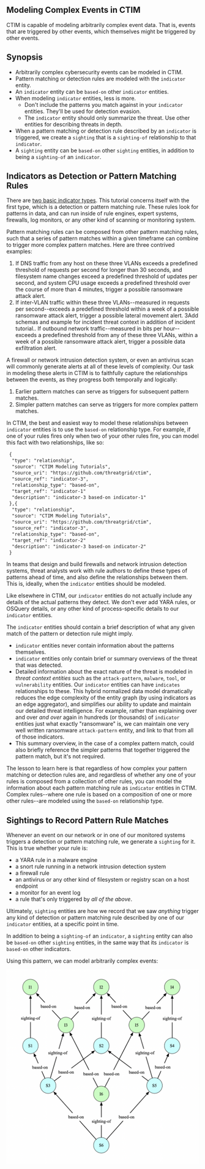## Modeling Complex Events in CTIM

CTIM is capable of modeling arbitrarily complex event data. That is, events that are triggered by other events, which themselves might be triggered by other events.

## Synopsis

- Arbitrarily complex cybersecurity events can be modeled in CTIM.
- Pattern matching or detection rules are modeled with the `indicator` entity.
- An `indicator` entity can be `based-on` other `indicator` entities.
- When modeling `indicator` entities, less is more.
  - Don't include the patterns you match against in your `indicator` entities. They'll be used for detection evasion.
  - The `indicator` entity should only summarize the threat. Use other entities for describing threats in depth.
- When a pattern matching or detection rule described by an `indicator` is triggered, we create a `sighting` that is a `sighting-of` relationship to that `indicator`.
- A `sighting` entity can be `based-on` other `sighting` entities, in addition to being a `sighting-of` an `indicator`.

## Indicators as Detection or Pattern Matching Rules

There are [two basic indicator types](https://github.com/threatgrid/ctim/blob/master/doc/tutorials/modeling-threat-intel-ctim.md#132-types-of-indicators). This tutorial concerns itself with the first type, which is a detection or pattern matching rule. These rules look for patterns in data, and can run inside of rule engines, expert systems, firewalls, log monitors, or any other kind of scanning or monitoring system.

Pattern matching rules can be composed from other pattern matching rules, such that a series of pattern matches within a given timeframe can combine to trigger more complex pattern matches. Here are three contrived examples:

1. If DNS traffic from any host on these three VLANs exceeds a predefined threshold of requests per second for longer than 30 seconds, and filesystem name changes exceed a predefined threshold of updates per second, and system CPU usage exceeds a predefined threshold over the course of more than 4 minutes, trigger a possible ransomware attack alert.
2. If inter-VLAN traffic within these three VLANs--measured in requests per second--exceeds a predefined threshold within a week of a possible ransomware attack alert, trigger a possible lateral movement alert.
3Add schemas and example for incident threat context in addition of incident tutorial.. If outbound network traffic--measured in bits per hour--exceeds a predefined threshold from any of these three VLANs, within a week of a possible ransomware attack alert, trigger a possible data exfiltration alert.

A firewall or network intrusion detection system, or even an antivirus scan will commonly generate alerts at all of these levels of complexity. Our task in modeling these alerts in CTIM is to faithfully capture the relationships between the events, as they progress both temporally and logically:
  1. Earlier pattern matches can serve as triggers for subsequent pattern matches.
  2. Simpler pattern matches can serve as triggers for more complex pattern matches.

In CTIM, the best and easiest way to model these relationships between `indicator` entities is to use the `based-on` relationship type. For example, if one of your rules fires only when two of your other rules fire, you can model this fact with two relationships, like so:

```
 {
  "type": "relationship",
  "source": "CTIM Modeling Tutorials",
  "source_uri": "https://github.com/threatgrid/ctim",
  "source_ref": "indicator-3",
  "relationship_type": "based-on",
  "target_ref": "indicator-1"
  "description": "indicator-3 based-on indicator-1"
 },{
  "type": "relationship",
  "source": "CTIM Modeling Tutorials",
  "source_uri": "https://github.com/threatgrid/ctim",
  "source_ref": "indicator-3",
  "relationship_type": "based-on",
  "target_ref": "indicator-2"
  "description": "indicator-3 based-on indicator-2"
 }
```

In teams that design and build firewalls and network intrusion detection systems, threat analysts work with rule authors to define these types of patterns ahead of time, and also define the relationships between them. This is, ideally, when the `indicator` entities should be modeled.

Like elsewhere in CTIM, our `indicator` entities do not actually include any details of the actual patterns they detect. We don't ever add YARA rules, or OSQuery details, or any other kind of process-specific details to our `indicator` entities.

The `indicator` entities should contain a brief description of what any given match of the pattern or detection rule might imply.
- `indicator` entities never contain information about the patterns themselves.
- `indicator` entities only contain brief or summary overviews of the threat that was detected.
- Detailed information about the exact nature of the threat is modeled in *threat context entities* such as the `attack-pattern`, `malware`, `tool`, or `vulnerability` entities. Our `indicator` entities can have `indicates` relationships to these. This hybrid normalized data model dramatically reduces the edge complexity of the entity graph (by using indicators as an edge aggregator), and simplifies our ability to update and maintain our detailed threat intelligence. For example, rather than explaining over and over *and over* again in hundreds (or thousands) of `indicator` entities just what exactly "ransomware" is, we can maintain one very well written ransomware `attack-pattern` entity, and link to that from all of those indicators.
- This summary overview, in the case of a complex pattern match, could also briefly reference the simpler patterns that together triggered the pattern match, but it's not required.

The lesson to learn here is that regardless of how complex your pattern matching or detection rules are, and regardless of whether any one of your rules is composed from a collection of other rules, you can model the information about each pattern matching rule as `indicator` entities in CTIM. Complex rules--where one rule is based on a composition of one or more other rules--are modeled using the `based-on` relationship type.

## Sightings to Record Pattern Rule Matches

Whenever an event on our network or in one of our monitored systems triggers a detection or pattern matching rule, we generate a `sighting` for it. This is true whether your rule is:
 - a YARA rule in a malware engine
 - a snort rule running in a network intrusion detection system
 - a firewall rule
 - an antivirus or any other kind of filesystem or registry scan on a host endpoint
 - a monitor for an event log
 - a rule that's only triggered by *all of the above*.

Ultimately, `sighting` entities are how we record that we saw *anything* trigger any kind of detection or pattern matching rule described by one of our `indicator` entities, at a specific point in time.

In addition to being a `sighting-of` an `indicator`, a `sighting` entity can also be `based-on` other `sighting` entities, in the same way that its `indicator` is `based-on` other indicators.

Using this pattern, we can model arbitrarily complex events:

![Illustration of a complex event in CTIM](https://github.com/threatgrid/ctim/blob/master/doc/img/ctim-complex-events.png)

